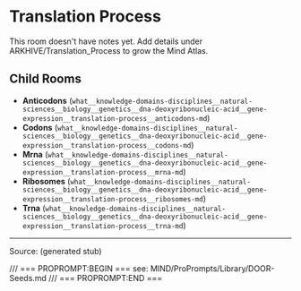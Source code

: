 # Translation Process

This room doesn't have notes yet. Add details under ARKHIVE/Translation_Process to grow the Mind Atlas.

## Child Rooms
- **Anticodons** (`what__knowledge-domains-disciplines__natural-sciences__biology__genetics__dna-deoxyribonucleic-acid__gene-expression__translation-process__anticodons-md`)
- **Codons** (`what__knowledge-domains-disciplines__natural-sciences__biology__genetics__dna-deoxyribonucleic-acid__gene-expression__translation-process__codons-md`)
- **Mrna** (`what__knowledge-domains-disciplines__natural-sciences__biology__genetics__dna-deoxyribonucleic-acid__gene-expression__translation-process__mrna-md`)
- **Ribosomes** (`what__knowledge-domains-disciplines__natural-sciences__biology__genetics__dna-deoxyribonucleic-acid__gene-expression__translation-process__ribosomes-md`)
- **Trna** (`what__knowledge-domains-disciplines__natural-sciences__biology__genetics__dna-deoxyribonucleic-acid__gene-expression__translation-process__trna-md`)

---
Source: (generated stub)

/// === PROPROMPT:BEGIN ===
see: MIND/ProPrompts/Library/DOOR-Seeds.md
/// === PROPROMPT:END ===
